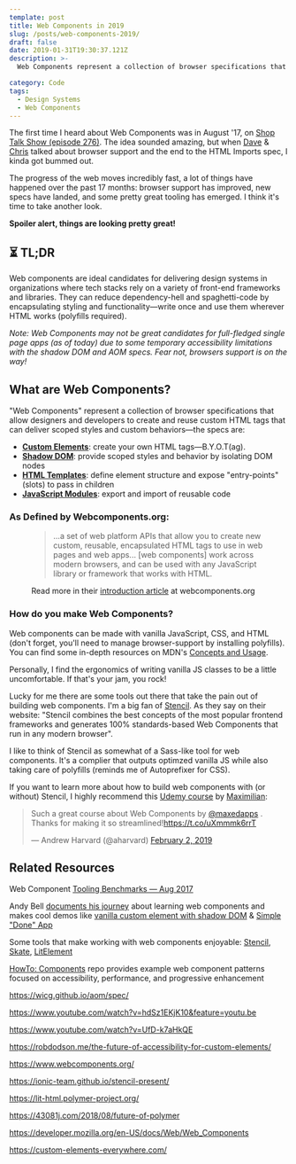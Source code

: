 ```yaml
---
template: post
title: Web Components in 2019
slug: /posts/web-components-2019/
draft: false
date: 2019-01-31T19:30:37.121Z
description: >-
  Web Components represent a collection of browser specifications that allow designers and developers to create and reuse custom HTML tags that can deliver scoped styles and custom behaviors

category: Code
tags:
  - Design Systems
  - Web Components
---
```


The first time I heard about Web Components was in August '17, on [Shop Talk Show (episode 276)](https://shoptalkshow.com/episodes/276-web-components/). The idea sounded amazing, but when [Dave](https://twitter.com/davatron5000) & [Chris](https://twitter.com/chriscoyier) talked about browser support and the end to the HTML Imports spec, I kinda got bummed out.

The progress of the web moves incredibly fast, a lot of things have happened over the past 17 months: browser support has improved, new specs have landed, and some pretty great tooling has emerged. I think it's time to take another look.

**Spoiler alert, things are looking pretty great!**

## ⏳ TL;DR

Web components are ideal candidates for delivering design systems in organizations where tech stacks rely on a variety of front-end frameworks and libraries. They can reduce dependency-hell and spaghetti-code by encapsulating styling and functionality—write once and use them wherever HTML works (polyfills required).

_Note: Web Components may not be great candidates for full-fledged single page apps (as of today) due to some temporary accessibility limitations with the shadow DOM and AOM specs. Fear not, browsers support is on the way!_

## What are Web Components?

"Web Components" represent a collection of browser specifications that allow designers and developers to create and reuse custom HTML tags that can deliver scoped styles and custom behaviors—the specs are:

- [**Custom Elements**](https://developer.mozilla.org/en-US/docs/Web/Web_Components/Using_custom_elements): create your own HTML tags—B.Y.O.T(ag).
- [**Shadow DOM**](https://developer.mozilla.org/en-US/docs/Web/Web_Components/Using_shadow_DOM): provide scoped styles and behavior by isolating DOM nodes
- [**HTML Templates**](https://developer.mozilla.org/en-US/docs/Web/Web_Components/Using_templates_and_slots): define element structure and expose "entry-points" (slots) to pass in children
- [**JavaScript Modules**](https://hacks.mozilla.org/2018/03/es-modules-a-cartoon-deep-dive/): export and import of reusable code

### As Defined by Webcomponents.org:

<figure>
  <blockquote>...a set of web platform APIs that allow you to create new custom, reusable, encapsulated HTML tags to use in web pages and web apps... [web components] work across modern browsers, and can be used with any JavaScript library or framework that works with HTML.</blockquote>
  <figcaption>Read more in their <a href="https://www.webcomponents.org/introduction" target="_blank">introduction article</a> at webcomponents.org</figcaption>
</figure>

### How do you make Web Components?

Web components can be made with vanilla JavaScript, CSS, and HTML (don't forget, you'll need to manage browser-support by installing polyfills). You can find some in-depth resources on MDN's [Concepts and Usage](https://developer.mozilla.org/en-US/docs/Web/Web_Components).

Personally, I find the ergonomics of writing vanilla JS classes to be a little uncomfortable. If that's your jam, you rock!

Lucky for me there are some tools out there that take the pain out of building web components. I'm a big fan of [Stencil](https://stenciljs.com/). As they say on their website: "Stencil combines the best concepts of the most popular frontend frameworks and generates 100% standards-based Web Components that run in any modern browser".

I like to think of Stencil as somewhat of a Sass-like tool for web components. It's a complier that outputs optimzed vanilla JS while also taking care of polyfills (reminds me of Autoprefixer for CSS).

If you want to learn more about how to build web components with (or without) Stencil, I highly recommend this [Udemy course](https://www.udemy.com/web-components-stenciljs-build-custom-html-elements/) by [Maximilian](https://twitter.com/maxedapps):

<blockquote class="twitter-tweet" data-lang="en"><p lang="en" dir="ltr">Such a great course about Web Components by <a href="https://twitter.com/maxedapps?ref_src=twsrc%5Etfw">@maxedapps</a> . Thanks for making it so streamlined!<a href="https://t.co/uXmmmk6rrT">https://t.co/uXmmmk6rrT</a></p>&mdash; Andrew Harvard (@aharvard) <a href="https://twitter.com/aharvard/status/1091746414718271489?ref_src=twsrc%5Etfw">February 2, 2019</a></blockquote>
<script async src="https://platform.twitter.com/widgets.js" charset="utf-8"></script>

## Related Resources

Web Component [Tooling Benchmarks — Aug 2017](https://medium.com/@thangman22/stencil-js-vs-lit-element-vs-vanilla-vs-shadow-dom-vs-vue-js-5d2ade971183)

Andy Bell [documents his journey](https://webcomponents.club/) about learning web components and makes cool demos like [vanilla custom element with shadow DOM](https://codepen.io/andybelldesign/pen/ZREjYg) & [Simple "Done" App](https://codepen.io/hankchizljaw/project/editor/a7eeabf2783faf9dfb447c8652721b2f)

Some tools that make working with web components enjoyable: [Stencil](https://stenciljs.com/), [Skate](https://github.com/skatejs/skatejs), [LitElement](https://github.com/Polymer/lit-element)

[HowTo: Components](https://github.com/GoogleChromeLabs/howto-components) repo provides example web component patterns focused on accessibility, performance, and progressive enhancement

https://wicg.github.io/aom/spec/

https://www.youtube.com/watch?v=hdSz1EKjK10&feature=youtu.be

https://www.youtube.com/watch?v=UfD-k7aHkQE

https://robdodson.me/the-future-of-accessibility-for-custom-elements/

https://www.webcomponents.org/

https://ionic-team.github.io/stencil-present/

https://lit-html.polymer-project.org/

https://43081j.com/2018/08/future-of-polymer

https://developer.mozilla.org/en-US/docs/Web/Web_Components

https://custom-elements-everywhere.com/
